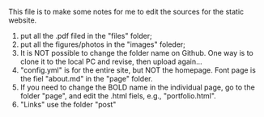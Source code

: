 This file is to make some notes for me to edit the sources for the static website.

1. put all the .pdf filed in the "files" folder;
2. put all the figures/photos in the "images" foleder;
3. It is NOT possible to change the folder name on Github. One way is to clone it to the local PC and revise, then upload again...
4. "config.yml" is for the entire site, but NOT the homepage. Font page is the fiel "about.md" in the "page" folder.
5. If you need to change the BOLD name in the individual page, go to the folder "page", and edit the .html fiels, e.g., "portfolio.html".
6. "Links" use the folder "post"
